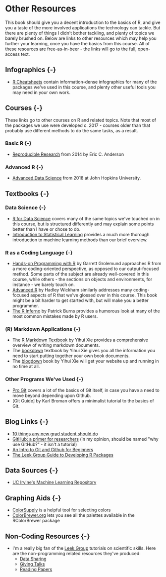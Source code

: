 # Other Resources
This book should give you a decent introduction to the basics of R, and give you a taste of the more involved applications the technology can tackle. But there are plenty of things I didn't bother tackling, and plenty of topics we barely brushed on. Below are links to other resources which may help you further your learning, once you have the basics from this course. All of these resources are free-as-in-beer - the links will go to the full, open-access text.

## Infographics {-}
* [R Cheatsheets](https://www.rstudio.com/resources/cheatsheets/) contain information-dense infographics for many of the packages we've used in this course, and plenty other useful tools you may need in your own work.

## Courses {-}
These links go to other courses on R and related topics. Note that most of the packages we use were developed c. 2017 - courses older than that probably use different methods to do the same tasks, as a result.

### Basic R {-}

* [Reproducible Research](http://eriqande.github.io/rep-res-web/syllabus.html) from 2014 by Eric C. Anderson

### Advanced R {-}
* [Advanced Data Science](https://jhu-advdatasci.github.io/2018/) from 2018 at John Hopkins University.

## Textbooks {-}
### Data Science {-}

* [R for Data Science](https://r4ds.had.co.nz/) covers many of the same topics we've touched on in this course, but is structured differently and may explain some points better than I have or chose to do.
* [Introduction to Statistical Learning](http://www-bcf.usc.edu/~gareth/ISL/ISLR%20Seventh%20Printing.pdf) provides a much more thorough introduction to machine learning methods than our brief overview.

### R as a Coding Language {-}

* [Hands-on Programming with R](https://d1b10bmlvqabco.cloudfront.net/attach/ighbo26t3ua52t/igp9099yy4v10/igz7vp4w5su9/OReilly_HandsOn_Programming_with_R_2014.pdf) by Garrett Grolemund approaches R from a more coding-oriented perspective, as opposed to our output-focused method. Some parts of the subject are already well-covered in this course, while others - the sections on objects and environments, for instance - we barely touch on.
* [Advanced R](https://adv-r.hadley.nz/index.html) by Hadley Wickham similarly addresses many coding-focused aspects of R that we've glossed over in this course. This book might be a bit harder to get started with, but will make you a better programmer.
* [The R Inferno](http://www.burns-stat.com/pages/Tutor/R_inferno.pdf) by Patrick Burns provides a humorous look at many of the most common mistakes made by R users.

### (R) Markdown Applications {-}
* The [R Markdown Textbook](https://bookdown.org/yihui/rmarkdown/) by Yihui Xie provides a comprehensive overview of writing markdown documents.
* The [bookdown](https://bookdown.org/yihui/bookdown/) textbook by Yihui Xie gives you all the information you need to start putting together your own book documents.
* The [blogdown](https://bookdown.org/yihui/blogdown/) book by Yihui Xie will get your website up and running in no time at all.

### Other Programs We've Used {-}

* [Pro Git](https://git-scm.com/book/en/v2) covers a lot of the basics of Git itself, in case you have a need to move beyond depending upon Github.
* [Git Guide] by Karl Broman offers a minimalist tutorial to the basics of Git.

## Blog Links {-}

* [10 things any new grad student should do](https://uc3.cdlib.org/2014/10/14/the-10-things-every-new-grad-student-should-do/)
* [GitHub: a primer for researchers](https://uc3.cdlib.org/2014/05/05/github-a-primer-for-researchers/) (in my opinion, should be named "why use GitHub?" - it isn't a tutorial)
* [An Intro to Git and Github for Beginners](https://product.hubspot.com/blog/git-and-github-tutorial-for-beginners)
* [The Leek Group Guide to Developing R Packages](https://github.com/jtleek/rpackages)

## Data Sources {-}
* [UC Irvine's Machine Learning Repository](http://archive.ics.uci.edu/ml/index.php)

## Graphing Aids {-}
* [ColorSupply](http://colorsupplyyy.com/) is a helpful tool for selecting colors
* [ColorBrewer.org](http://colorbrewer2.org/#type=sequential&scheme=BuGn&n=3) lets you see all the palettes available in the RColorBrewer package

## Non-Coding Resources {-}

* I'm a really big fan of the [Leek Group](http://jtleek.com/) tutorials on scientific skills. Here are the non-programming related resources they've produced:
  * [Data Sharing](https://github.com/jtleek/datasharing)
  * [Giving Talks](https://github.com/jtleek/talkguide)
  * [Reading Papers](https://github.com/jtleek/readingpapers)
